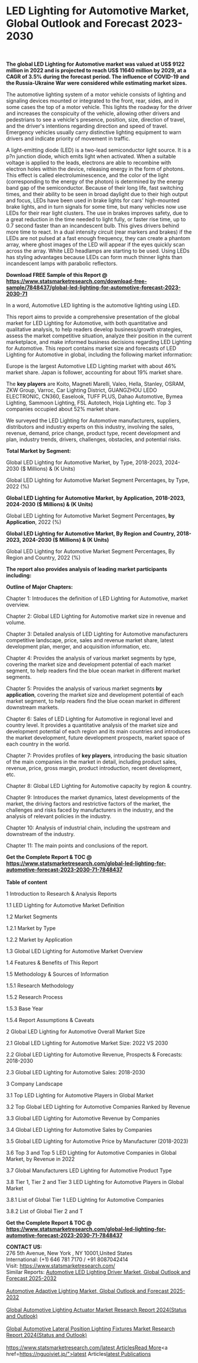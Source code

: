 <h1>LED Lighting for Automotive Market, Global Outlook and Forecast 2023-2030</h1><br/><p><strong>The global LED Lighting for Automotive market was valued at US$ 9122 million in 2022 and is projected to reach US$ 11640 million by 2029, at a <strong>CAGR</strong> of 3.5% during the forecast period. The influence of COVID-19 and the Russia-Ukraine War were considered while estimating market sizes.</strong></p><p>The automotive lighting system of a motor vehicle consists of lighting and signaling devices mounted or integrated to the front, rear, sides, and in some cases the top of a motor vehicle. This lights the roadway for the driver and increases the conspicuity of the vehicle, allowing other drivers and pedestrians to see a vehicle's presence, position, size, direction of travel, and the driver's intentions regarding direction and speed of travel. Emergency vehicles usually carry distinctive lighting equipment to warn drivers and indicate priority of movement in traffic.</p><p>A light-emitting diode (LED) is a two-lead semiconductor light source. It is a p?n junction diode, which emits light when activated. When a suitable voltage is applied to the leads, electrons are able to recombine with electron holes within the device, releasing energy in the form of photons. This effect is called electroluminescence, and the color of the light (corresponding to the energy of the photon) is determined by the energy band gap of the semiconductor. Because of their long life, fast switching times, and their ability to be seen in broad daylight due to their high output and focus, LEDs have been used in brake lights for cars' high-mounted brake lights, and in turn signals for some time, but many vehicles now use LEDs for their rear light clusters. The use in brakes improves safety, due to a great reduction in the time needed to light fully, or faster rise time, up to 0.7 second faster than an incandescent bulb. This gives drivers behind more time to react. In a dual intensity circuit (rear markers and brakes) if the LEDs are not pulsed at a fast enough frequency, they can create a phantom array, where ghost images of the LED will appear if the eyes quickly scan across the array. White LED headlamps are starting to be used. Using LEDs has styling advantages because LEDs can form much thinner lights than incandescent lamps with parabolic reflectors.</p><p><strong>Download FREE Sample of this Report @ <a href="https://www.statsmarketresearch.com/download-free-sample/7848437/global-led-lighting-for-automotive-forecast-2023-2030-71">https://www.statsmarketresearch.com/download-free-sample/7848437/global-led-lighting-for-automotive-forecast-2023-2030-71</a></strong></p><p>In a word, Automotive LED lighting is the automotive lighting using LED.</p><p>This report aims to provide a comprehensive presentation of the global market for LED Lighting for Automotive, with both quantitative and qualitative analysis, to help readers develop business/growth strategies, assess the market competitive situation, analyze their position in the current marketplace, and make informed business decisions regarding LED Lighting for Automotive. This report contains market size and forecasts of LED Lighting for Automotive in global, including the following market information:</p><p>Europe is the largest Automotive LED Lighting market with about 46% market share. Japan is follower, accounting for about 19% market share.</p><p>The <strong>key players</strong> are Koito, Magneti Marelli, Valeo, Hella, Stanley, OSRAM, ZKW Group, Varroc, Car Lighting District, GUANGZHOU LEDO ELECTRONIC, CN360, Easelook, TUFF PLUS, Dahao Automotive, Bymea Lighting, Sammoon Lighting, FSL Autotech, Hoja Lighting etc. Top 3 companies occupied about 52% market share.</p><p>We surveyed the LED Lighting for Automotive manufacturers, suppliers, distributors and industry experts on this industry, involving the sales, revenue, demand, price change, product type, recent development and plan, industry trends, drivers, challenges, obstacles, and potential risks.</p><p><strong>Total Market by Segment:</strong></p><p>Global LED Lighting for Automotive Market, by Type, 2018-2023, 2024-2030 ($ Millions) & (K Units)</p><p>Global LED Lighting for Automotive Market Segment Percentages, by Type, 2022 (%)</p><p><strong>Global LED Lighting for Automotive Market, <strong>by Application</strong>, 2018-2023, 2024-2030 ($ Millions) & (K Units)</strong></p><p>Global LED Lighting for Automotive Market Segment Percentages, <strong>by Application</strong>, 2022 (%)</p><p><strong>Global LED Lighting for Automotive Market, By Region and Country, 2018-2023, 2024-2030 ($ Millions) & (K Units)</strong></p><p>Global LED Lighting for Automotive Market Segment Percentages, By Region and Country, 2022 (%)</p><p><strong>The report also provides analysis of leading market participants including:</strong></p><p><strong>Outline of Major Chapters:</strong></p><p>Chapter 1: Introduces the definition of LED Lighting for Automotive, market overview.</p><p>Chapter 2: Global LED Lighting for Automotive market size in revenue and volume.</p><p>Chapter 3: Detailed analysis of LED Lighting for Automotive manufacturers competitive landscape, price, sales and revenue market share, latest development plan, merger, and acquisition information, etc.</p><p>Chapter 4: Provides the analysis of various market segments by type, covering the market size and development potential of each market segment, to help readers find the blue ocean market in different market segments.</p><p>Chapter 5: Provides the analysis of various market segments <strong>by application</strong>, covering the market size and development potential of each market segment, to help readers find the blue ocean market in different downstream markets.</p><p>Chapter 6: Sales of LED Lighting for Automotive in regional level and country level. It provides a quantitative analysis of the market size and development potential of each region and its main countries and introduces the market development, future development prospects, market space of each country in the world.</p><p>Chapter 7: Provides profiles of <strong>key players</strong>, introducing the basic situation of the main companies in the market in detail, including product sales, revenue, price, gross margin, product introduction, recent development, etc.</p><p>Chapter 8: Global LED Lighting for Automotive capacity by region & country.</p><p>Chapter 9: Introduces the market dynamics, latest developments of the market, the driving factors and restrictive factors of the market, the challenges and risks faced by manufacturers in the industry, and the analysis of relevant policies in the industry.</p><p>Chapter 10: Analysis of industrial chain, including the upstream and downstream of the industry.</p><p>Chapter 11: The main points and conclusions of the report.</p><div><b>Get the Complete Report & TOC @ <a href="https://www.statsmarketresearch.com/global-led-lighting-for-automotive-forecast-2023-2030-71-7848437">https://www.statsmarketresearch.com/global-led-lighting-for-automotive-forecast-2023-2030-71-7848437</a></b></div><br><b>Table of content</b><p>1 Introduction to Research & Analysis Reports<br />
 
  1.1 LED Lighting for Automotive Market Definition<br />
 
  1.2 Market Segments<br />
 
  1.2.1 Market by Type<br />
 
  1.2.2 Market by Application<br />
 
  1.3 Global LED Lighting for Automotive Market Overview<br />
 
  1.4 Features & Benefits of This Report<br />
 
  1.5 Methodology & Sources of Information<br />
 
  1.5.1 Research Methodology<br />
 
  1.5.2 Research Process<br />
 
  1.5.3 Base Year<br />
 
  1.5.4 Report Assumptions & Caveats<br />
 
 2 Global LED Lighting for Automotive Overall Market Size<br />
 
  2.1 Global LED Lighting for Automotive Market Size: 2022 VS 2030<br />
 
  2.2 Global LED Lighting for Automotive Revenue, Prospects & Forecasts: 2018-2030<br />
 
  2.3 Global LED Lighting for Automotive Sales: 2018-2030<br />
 
 3 Company Landscape<br />
 
  3.1 Top LED Lighting for Automotive Players in Global Market<br />
 
  3.2 Top Global LED Lighting for Automotive Companies Ranked by Revenue<br />
 
  3.3 Global LED Lighting for Automotive Revenue by Companies<br />
 
  3.4 Global LED Lighting for Automotive Sales by Companies<br />
 
  3.5 Global LED Lighting for Automotive Price by Manufacturer (2018-2023)<br />
 
  3.6 Top 3 and Top 5 LED Lighting for Automotive Companies in Global Market, by Revenue in 2022<br />
 
  3.7 Global Manufacturers LED Lighting for Automotive Product Type<br />
 
  3.8 Tier 1, Tier 2 and Tier 3 LED Lighting for Automotive Players in Global Market<br />
 
  3.8.1 List of Global Tier 1 LED Lighting for Automotive Companies<br />
 
  3.8.2 List of Global Tier 2 and T<br><div><b>Get the Complete Report & TOC @ <a href="https://www.statsmarketresearch.com/global-led-lighting-for-automotive-forecast-2023-2030-71-7848437">https://www.statsmarketresearch.com/global-led-lighting-for-automotive-forecast-2023-2030-71-7848437</a></b></div></p> <b>CONTACT US:</b><br>276 5th Avenue, New York , NY 10001,United States<br>International: (+1) 646 781 7170 / +91 8087042414<br>Visit: <a href="https://www.statsmarketresearch.com/">https://www.statsmarketresearch.com/</a><br>Similar Reports: <a href="https://www.statsmarketresearch.com/global-led-lighting-for-automotive-forecast-2023-2030-71-7848437">Automotive LED Lighting Driver Market, Global Outlook and Forecast 2025-2032</a><br/><br/><a href="https://www.statsmarketresearch.com/global-led-lighting-for-automotive-forecast-2023-2030-71-7848437">Automotive Adaptive Lighting Market, Global Outlook and Forecast 2025-2032</a><br/><br/><a href="https://www.statsmarketresearch.com/global-led-lighting-for-automotive-forecast-2023-2030-71-7848437">Global Automotive Lighting Actuator Market Research Report 2024(Status and Outlook)</a><br/><br/><a href="https://www.statsmarketresearch.com/global-led-lighting-for-automotive-forecast-2023-2030-71-7848437">Global Automotive Lateral Position Lighting Fixtures Market Research Report 2024(Status and Outlook)</a><br/><br/><a href="https://gyeongbokgung.com">https://www.statsmarketresearch.com/</a><a href="https://hallyeomaritime.com">latest Articles</a><a href="https://jingwansa.com">Read More</a><a href=https://nguoiviet.jp/">latest Articles</a><a href="https://www.intelmarketresearch.com/">latest Publications</a>